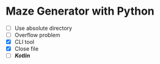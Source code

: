 # Maze Generator with Python
- [ ] Use absolute directory
- [ ] Overflow problem
- [x] CLI tool
- [x] Close file
- [ ] ***Kotlin***
